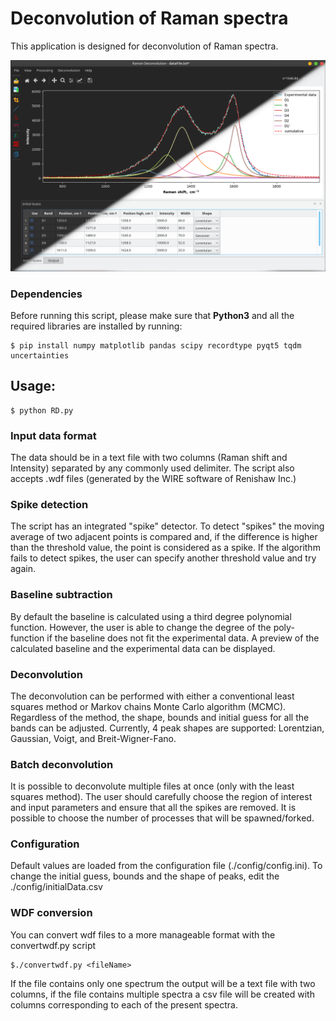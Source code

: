 # Deconvolution of Raman spectra

This application is designed for deconvolution of Raman spectra.

![Screenshot](/screenshots/RamanDeconvolution.png)

### Dependencies

Before running this script, please make sure that __Python3__ and all the required libraries are installed by running:

    $ pip install numpy matplotlib pandas scipy recordtype pyqt5 tqdm uncertainties

## Usage:

    $ python RD.py

### Input data format

The data should be in a text file with two columns (Raman shift and Intensity) separated by any commonly used delimiter. The script also accepts .wdf files (generated by the WIRE software of Renishaw Inc.)

### Spike detection

The script has an integrated "spike" detector. To detect "spikes" the moving average of two adjacent points is compared and, if the difference is higher than the threshold value, the point is considered as a spike. If the algorithm fails to detect spikes, the user can specify another threshold value and try again.

### Baseline subtraction 

By default the baseline is calculated using a third degree polynomial function. However, the user is able to change the degree of the poly-function if the baseline does not fit the experimental data. A preview  of the calculated baseline and the experimental data can be displayed.

### Deconvolution

The deconvolution can be performed with either a conventional least squares method or Markov chains Monte Carlo algorithm (MCMC). 
Regardless of the method, the shape, bounds and initial guess for all the bands can be adjusted. 
Currently, 4 peak shapes are supported: Lorentzian, Gaussian, Voigt, and Breit-Wigner-Fano.

### Batch deconvolution

It is possible to deconvolute multiple files at once (only with the least squares method). 
The user should carefully choose the region of interest and input parameters and ensure that all the spikes are removed. 
It is possible to choose the number of processes that will be spawned/forked. 

### Configuration

Default values are loaded from the configuration file (./config/config.ini). 
To change the initial guess, bounds and the shape of peaks, edit the ./config/initialData.csv

### WDF conversion
You can convert wdf files to a more manageable format with the convertwdf.py script

    $./convertwdf.py <fileName>

If the file contains only one spectrum the output will be a text file with two columns, if the file contains multiple spectra a csv file will be created with columns corresponding to each of the present spectra.

